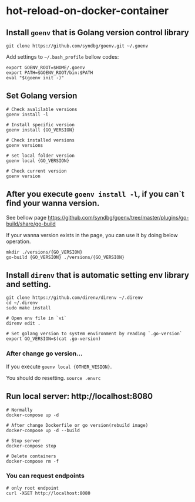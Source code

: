# hot-reload-on-docker-container

## Install `goenv` that is Golang version control library

```
git clone https://github.com/syndbg/goenv.git ~/.goenv
```

Add settings to `~/.bash_profile` bellow codes:

```
export GOENV_ROOT=$HOME/.goenv
export PATH=$GOENV_ROOT/bin:$PATH
eval "$(goenv init -)"
```

## Set Golang version

```
# Check avalilable versions
goenv install -l

# Install specific version
goenv install {GO_VERSION}

# Check installed versions
goenv versions

# set local folder version
goenv local {GO_VERSION}

# Check current version
goenv version
```

## After you execute `goenv install -l`, if you can`t find your wanna version.

See bellow page
https://github.com/syndbg/goenv/tree/master/plugins/go-build/share/go-build

If your wanna version exists in the page, you can use it by doing below operation.

```
mkdir ./versions/{GO_VERSION}
go-build {GO_VERSION} ./versions/{GO_VERSION}
```

## Install `direnv` that is automatic setting env library and setting.

```
git clone https://github.com/direnv/direnv ~/.direnv
cd ~/.direnv
sudo make install
```

```
# Open env file in `vi`
direnv edit .

# Set golang version to system environment by reading `.go-version` 
export GO_VERSION=$(cat .go-version)
```

### After change go version...

If you execute `goenv local {OTHER_VESION}`.

You should do resetting.
`source .envrc`

## Run local server: http://localhost:8080

```
# Normally
docker-compose up -d

# After change Dockerfile or go version(rebuild image)
docker-compose up -d --build

# Stop server
docker-compose stop

# Delete containers
docker-compose rm -f
```

### You can request endpoints

```
# only root endpoint
curl -XGET http://localhost:8080

```
